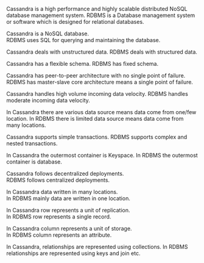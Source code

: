 
Cassandra is a high performance and highly scalable distributed NoSQL database management system.
RDBMS is a Database management system or software which is designed for relational databases.

Cassandra is a NoSQL database.	
RDBMS uses SQL for querying and maintaining the database.

Cassandra deals with unstructured data.
RDBMS deals with structured data.

Cassandra has a flexible schema.
RDBMS has fixed schema.

Cassandra has peer-to-peer architecture with no single point of failure.	
RDBMS has master-slave core architecture means a single point of failure.

Cassandra handles high volume incoming data velocity.
RDBMS handles moderate incoming data velocity.

In Cassandra there are various data source means data come from one/few location.
In RDBMS there is limited data source means data come from many locations.

Cassandra supports simple transactions.
RDBMS supports complex and nested transactions.

In Cassandra the outermost container is Keyspace.
In RDBMS the outermost container is database.

Cassandra follows decentralized deployments.	
RDBMS follows centralized deployments.

In Cassandra data written in many locations.	
In RDBMS mainly data are written in one location.

In Cassandra row represents a unit of replication.	
In RDBMS row represents a single record.

In Cassandra column represents a unit of storage.	
In RDBMS column represents an attribute.

In Cassandra, relationships are represented using collections.	In RDBMS relationships are represented using keys and join etc.